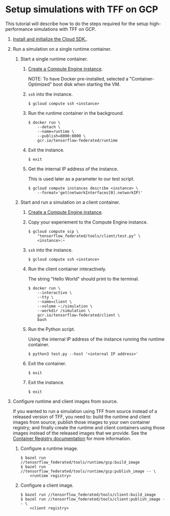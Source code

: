 # Setup simulations with TFF on GCP

This tutorial will describe how to do the steps required for the setup
high-performance simulations with TFF on GCP.

1.  [Install and initialize the Cloud SDK.](https://cloud.google.com/sdk/docs/quickstarts).

1.  Run a simulation on a single runtime container.

    1.  Start a single runtime container.

        1.  [Create a Compute Engine instance](https://cloud.google.com/endpoints/docs/grpc/get-started-compute-engine-docker#create_vm).

            NOTE: To have Docker pre-installed, selected a "Container-Optimized"
            boot disk when starting the VM.

        1.  `ssh` into the instance.

            ```shell
            $ gcloud compute ssh <instance>
            ```

        1.  Run the runtime container in the background.

            ```shell
            $ docker run \
                --detach \
                --name=runtime \
                --publish=8000:8000 \
                gcr.io/tensorflow-federated/runtime
            ```

        1.  Exit the instance.

            ```shell
            $ exit
            ```

        1.  Get the internal IP address of the instance.

            This is used later as a parameter to our test script.

            ```shell
            $ gcloud compute instances describe <instance> \
                --format='get(networkInterfaces[0].networkIP)'
            ```

    1.  Start and run a simulation on a client container.

        1.  [Create a Compute Engine instance](https://cloud.google.com/endpoints/docs/grpc/get-started-compute-engine-docker#create_vm).

        1.  Copy your experiement to the Compute Engine instance.

            ```shell
            $ gcloud compute scp \
                "tensorflow_federated/tools/client/test.py" \
                <instance>:~
            ```

        1.  `ssh` into the instance.

            ```shell
            $ gcloud compute ssh <instance>
            ```

        1.  Run the client container interactively.

            The string "Hello World" should print to the terminal.

            ```shell
            $ docker run \
                --interactive \
                --tty \
                --name=client \
                --volume ~:/simulation \
                --workdir /simulation \
                gcr.io/tensorflow-federated/client \
                bash
            ```

        1.  Run the Python script.

            Using the internal IP address of the instance running the runtime
            container.

            ```shell
            $ python3 test.py --host '<internal IP address>'
            ```

        1.  Exit the container.

            ```shell
            $ exit
            ```

        1.  Exit the instance.

            ```shell
            $ exit
            ```

1.  Configure runtime and client images from source.

    If you wanted to run a simulation using TFF from source instead of a
    released version of TFF, you need to: build the runtime and client images
    from source; publish those images to your own container registry; and
    finally create the runtime and client containers using those images instead
    of the released images that we provide. See the
    [Container Registry documentation](https://cloud.google.com/container-registry/docs/)
    for more information.

    1.  Configure a runtime image.

        ```shell
        $ bazel run //tensorflow_federated/tools/runtime/gcp:build_image
        $ bazel run //tensorflow_federated/tools/runtime/gcp:publish_image -- \
            <runtime registry>
        ```

    1.  Configure a client image.

        ```shell
        $ bazel run //tensorflow_federated/tools/client:build_image
        $ bazel run //tensorflow_federated/tools/client:publish_image -- \
            <client registry>
        ```
